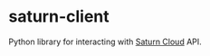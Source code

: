 # saturn-client
Python library for interacting with [Saturn Cloud](https://www.saturncloud.io/) API.

